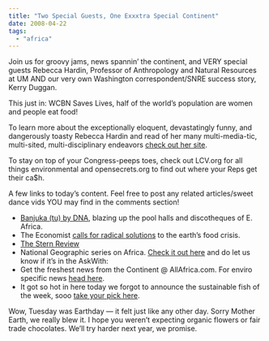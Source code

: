 ```yaml
---
title: "Two Special Guests, One Exxxtra Special Continent"
date: 2008-04-22
tags: 
  - "africa"
---
```


Join us for groovy jams, news spannin’ the continent, and VERY special guests Rebecca Hardin, Professor of Anthropology and Natural Resources at UM AND our very own Washington correspondent/​SNRE success story, Kerry Duggan.

This just in: WCBN Saves Lives, half of the world’s pop­u­la­tion are women and people eat food!<!--more-->

To learn more about the exceptionally eloquent, devastatingly funny, and dangerously toasty Rebecca Hardin and read of her many multi-​​media-​​tic, multi-​​sited, multi-​​disciplinary endeavors [check out her site](http://www-personal.umich.edu/~rdhardin/index.htm).

To stay on top of your Congress-​​peeps toes, check out LCV​.org for all things environmental and opense​crets​.org to find out where your Reps get their ca$h.

A few links to today’s content. Feel free to post any related articles/​sweet dance vids YOU may find in the comments section!

- [Banjuka (tu) by DNA](http://youtube.com/watch?v=gbm1cHQ7upw), blazing up the pool halls and discotheques of E. Africa.
- The Economist [calls for radical solu­tions](http://www.economist.com/opinion/displaystory.cfm?story_id=11050146&CFID=3332565&CFTOKEN=29466624) to the earth’s food crisis.
- [The Stern Review](http://www.hm-treasury.gov.uk/independent_reviews/stern_review_economics_climate_change/sternreview_index.cfm)
- National Geographic series on Africa. [Check it out here](http://shop.nationalgeographic.com/jump.jsp?itemID=790&itemType=PRODUCT&path=1%2C2%2C104%2C116%2C159%2C650) and do let us know if it’s in the AskWith:
- Get the freshest news from the Continent @ AllAfrica​.com. For enviro specific news [head here](http://allafrica.com/environment/).
- It got so hot in here today we forgot to announce the sustainable fish of the week, sooo [take your pick here](http://www.montereybayaquarium.org/cr/seafoodwatch.asp).

Wow, Tuesday was Earthday — it felt just like any other day. Sorry Mother Earth, we really blew it. I hope you weren’t expecting organic flowers or fair trade choco­lates. We’ll try harder next year, we promise.
